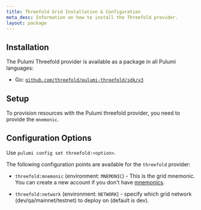```yaml
---
title: Threefold Grid Installation & Configuration
meta_desc: Information on how to install the Threefold provider.
layout: package
---
```


## Installation

The Pulumi Threefold provider is available as a package in all Pulumi languages:

* Go: [`github.com/threefold/pulumi-threefold/sdk/v3`](https://pkg.go.dev/github.com/threefold/pulumi-threefold/sdk/v3)

## Setup

To provision resources with the Pulumi threefold provider, you need to provide the `mnemonic`.

## Configuration Options

Use `pulumi config set threefold:<option>`.

The following configuration points are available for the `threefold` provider:

* `threefold:mnemonic` (environment: `MNEMONIC`) -  This is the grid mnemonic. You can create a new account if you don't have [mnemonics](https://threefoldtech.github.io/info_grid/dashboard/portal/dashboard_portal_polkadot_create_account.html).

* `threefold:network` (environment: `NETWORK`) - specify which grid network (dev/qa/mainnet/testnet) to deploy on (default is dev).
